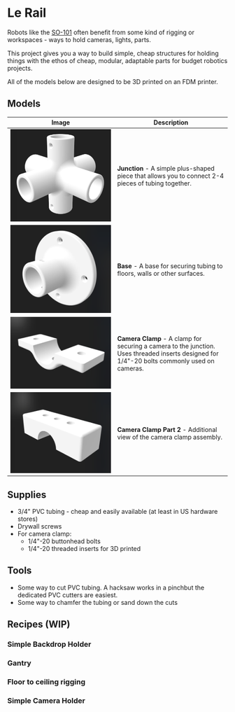 # Le Rail

Robots like the [SO-101](https://huggingface.co/docs/lerobot/en/so101) often benefit from some kind of rigging or workspaces - ways to hold cameras, lights, parts.

This project gives you a way to build simple, cheap structures for holding things with the ethos of cheap, modular, adaptable parts for budget robotics projects.

All of the models below are designed to be 3D printed on an FDM printer.

## Models

| Image | Description |
|-------|-------------|
| ![Junction](images/junction.png) | **Junction** - A simple plus-shaped piece that allows you to connect 2-4 pieces of tubing together. |
| ![Base](images/base.png) | **Base** - A base for securing tubing to floors, walls or other surfaces. |
| ![Camera Clamp](images/camera_1.png) | **Camera Clamp** - A clamp for securing a camera to the junction. Uses threaded inserts designed for 1/4"-20 bolts commonly used on cameras. |
| ![Camera Clamp Part 2](images/camera_2.png) | **Camera Clamp Part 2** - Additional view of the camera clamp assembly. |

## Supplies
- 3/4" PVC tubing - cheap and easily available (at least in US hardware stores)
- Drywall screws
- For camera clamp: 
    - 1/4"-20 buttonhead bolts
    - 1/4"-20 threaded inserts for 3D printed

## Tools
- Some way to cut PVC tubing. A hacksaw works in a pinchbut the dedicated PVC cutters are easiest.
- Some way to chamfer the tubing or sand down the cuts

## Recipes (WIP)

### Simple Backdrop Holder

### Gantry

### Floor to ceiling rigging

### Simple Camera Holder